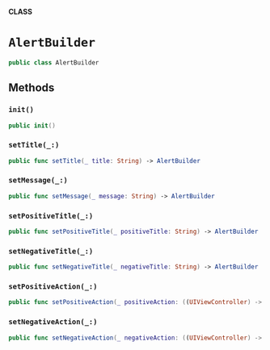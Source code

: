 **CLASS**

# `AlertBuilder`

```swift
public class AlertBuilder
```

## Methods
### `init()`

```swift
public init()
```

### `setTitle(_:)`

```swift
public func setTitle(_ title: String) -> AlertBuilder
```

### `setMessage(_:)`

```swift
public func setMessage(_ message: String) -> AlertBuilder
```

### `setPositiveTitle(_:)`

```swift
public func setPositiveTitle(_ positiveTitle: String) -> AlertBuilder
```

### `setNegativeTitle(_:)`

```swift
public func setNegativeTitle(_ negativeTitle: String) -> AlertBuilder
```

### `setPositiveAction(_:)`

```swift
public func setPositiveAction(_ positiveAction: ((UIViewController) -> Void)?) -> AlertBuilder
```

### `setNegativeAction(_:)`

```swift
public func setNegativeAction(_ negativeAction: ((UIViewController) -> Void)?) -> AlertBuilder
```
